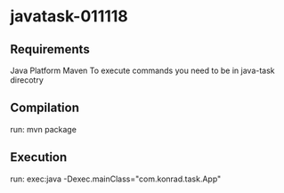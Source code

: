 # javatask-011118

## Requirements
Java Platform
Maven
To execute commands you need to be in java-task direcotry

## Compilation
run: mvn package

## Execution
run: exec:java -Dexec.mainClass="com.konrad.task.App"

